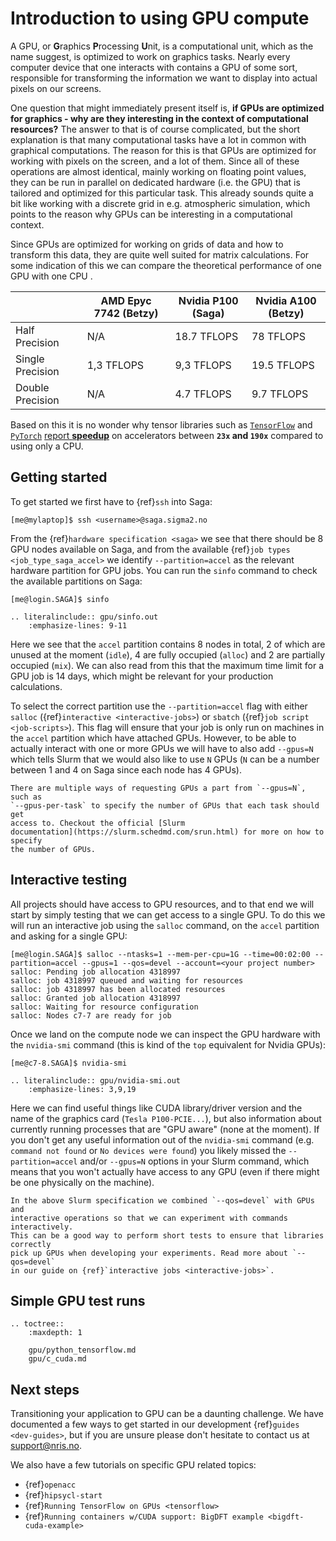 # Introduction to using GPU compute

A GPU, or **G**raphics **P**rocessing **U**nit, is a computational unit, which
as the name suggest, is optimized to work on graphics tasks. Nearly every
computer device that one interacts with contains a GPU of some sort, responsible
for transforming the information we want to display into actual pixels on our
screens.

One question that might immediately present itself is, **if GPUs are optimized
for graphics - why are they interesting in the context of computational
resources?** The answer to that is of course complicated, but the short
explanation is that many computational tasks have a lot in common with
graphical computations. The reason for this is that GPUs are optimized for
working with pixels on the screen, and a lot of them. Since all of these
operations are almost identical, mainly working on floating point values, they
can be run in parallel on dedicated hardware (i.e. the GPU) that is tailored and
optimized for this particular task. This already sounds quite a bit like working
with a discrete grid in e.g. atmospheric simulation, which points to the reason
why GPUs can be interesting in a computational context.

Since GPUs are optimized for working on grids of data and how to transform this
data, they are quite well suited for matrix calculations. For some indication of
this we can compare the theoretical performance of one GPU with one CPU
.

| | AMD Epyc 7742 (Betzy) | Nvidia P100 (Saga) | Nvidia A100 (Betzy)|
|-|-----------------------|--------------------|-------------|
| Half Precision | N/A | 18.7 TFLOPS | 78 TFLOPS |
| Single Precision | 1,3 TFLOPS | 9,3 TFLOPS | 19.5 TFLOPS |
| Double Precision | N/A | 4.7 TFLOPS | 9.7 TFLOPS |

Based on this it is no wonder why tensor libraries such as
[`TensorFlow`](https://www.tensorflow.org/) and [`PyTorch`](https://pytorch.org/)
[report **speedup**](https://blog.tensorflow.org/2018/04/speed-up-tensorflow-inference-on-gpus-tensorRT.html)
on accelerators between **`23x` and `190x`** compared to using only a CPU.


## Getting started

To get started we first have to {ref}`ssh` into Saga:
```console
[me@mylaptop]$ ssh <username>@saga.sigma2.no
```

From the {ref}`hardware specification <saga>` we see that there should be 8 GPU
nodes available on Saga, and from the available {ref}`job types <job_type_saga_accel>`
we identify `--partition=accel` as the relevant hardware partition for GPU jobs.
You can run the `sinfo` command to check the available partitions on Saga:

```console
[me@login.SAGA]$ sinfo
```
```{eval-rst}
.. literalinclude:: gpu/sinfo.out
    :emphasize-lines: 9-11
```

Here we see that the `accel` partition contains 8 nodes in total, 2 of which are
unused at the moment (`idle`), 4 are fully occupied (`alloc`) and 2 are partially
occupied (`mix`). We can also read from this that the maximum time limit for a GPU
job is 14 days, which might be relevant for your production calculations.

To select the correct partition use the `--partition=accel` flag with either
`salloc` ({ref}`interactive <interactive-jobs>`)
or
`sbatch` ({ref}`job script <job-scripts>`).
This flag will ensure that your job is only run on machines in the `accel` partition
which have attached GPUs. However, to be able to actually interact with one or more
GPUs we will have to also add `--gpus=N` which tells Slurm that we would also like
to use `N` GPUs (`N` can be a number between 1 and 4 on Saga since each node has 4
GPUs).

```{tip}
There are multiple ways of requesting GPUs a part from `--gpus=N`, such as
`--gpus-per-task` to specify the number of GPUs that each task should get
access to. Checkout the official [Slurm
documentation](https://slurm.schedmd.com/srun.html) for more on how to specify
the number of GPUs.
```


## Interactive testing

All projects should have access to GPU resources, and to that end we will start
by simply testing that we can get access to a single GPU. To do this we will run
an interactive job using the `salloc` command, on the `accel` partition and asking
for a single GPU:

```console
[me@login.SAGA]$ salloc --ntasks=1 --mem-per-cpu=1G --time=00:02:00 --partition=accel --gpus=1 --qos=devel --account=<your project number>
salloc: Pending job allocation 4318997
salloc: job 4318997 queued and waiting for resources
salloc: job 4318997 has been allocated resources
salloc: Granted job allocation 4318997
salloc: Waiting for resource configuration
salloc: Nodes c7-7 are ready for job
```

Once we land on the compute node we can inspect the GPU hardware with
the `nvidia-smi` command (this is kind of the `top` equivalent for Nvidia GPUs):

```console
[me@c7-8.SAGA]$ nvidia-smi
```
```{eval-rst}
.. literalinclude:: gpu/nvidia-smi.out
    :emphasize-lines: 3,9,19
```

Here we can find useful things like CUDA library/driver version and the name of the
graphics card (`Tesla P100-PCIE...`), but also information about currently
running processes that are "GPU aware" (none at the moment). If you don't get any
useful information out of the `nvidia-smi` command (e.g. `command not found` or
`No devices were found`) you likely missed the `--partition=accel` and/or `--gpus=N`
options in your Slurm command, which means that you won't actually have access to any
GPU (even if there might be one physically on the machine).

```{tip}
In the above Slurm specification we combined `--qos=devel` with GPUs and
interactive operations so that we can experiment with commands interactively.
This can be a good way to perform short tests to ensure that libraries correctly
pick up GPUs when developing your experiments. Read more about `--qos=devel`
in our guide on {ref}`interactive jobs <interactive-jobs>`.
```

## Simple GPU test runs

```{eval-rst}
.. toctree::
    :maxdepth: 1

    gpu/python_tensorflow.md
    gpu/c_cuda.md
```


## Next steps

Transitioning your application to GPU can be a daunting challenge. We have
documented a few ways to get started in our development {ref}`guides <dev-guides>`,
but if you are unsure please don't hesitate to contact us at
[support@nris.no](mailto:support@nris.no).

We also have a few tutorials on specific GPU related topics:
- {ref}`openacc`
- {ref}`hipsycl-start`
- {ref}`Running TensorFlow on GPUs <tensorflow>`
- {ref}`Running containers w/CUDA support: BigDFT example <bigdft-cuda-example>`
